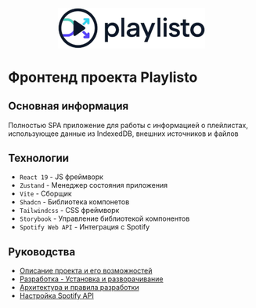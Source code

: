 <div align='center'>
  <img src='./src/assets/images/logo-transparent.png' alt='Playlisto Logo' width='300' />
</div>

# Фронтенд проекта Playlisto

## Основная информация

Полностью SPA приложение для работы с информацией о плейлистах, использующее данные из IndexedDB, внешних источников и файлов

## Технологии

- `React 19` - JS фреймворк
- `Zustand` - Менеджер состояния приложения
- `Vite` - Сборщик
- `Shadcn` - Библиотека компонетов
- `Tailwindcss` - CSS фреймворк
- `Storybook` - Управление библиотекой компонентов
- `Spotify Web API` - Интеграция с Spotify

## Руководства

- [Описание проекта и его возможностей](./docs/FEATURES.md)
- [Разработка - Установка и разворачивание](./docs/DEVELOPMENT.md)
- [Архитектура и правила разработки](./docs/ARCHITECTURE.md)
- [Настройка Spotify API](./docs/SPOTIFY.md)
